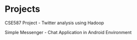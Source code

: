 Projects
========

CSE587 Project - Twitter analysis using Hadoop


Simple Messenger - Chat Application in Android Environment
